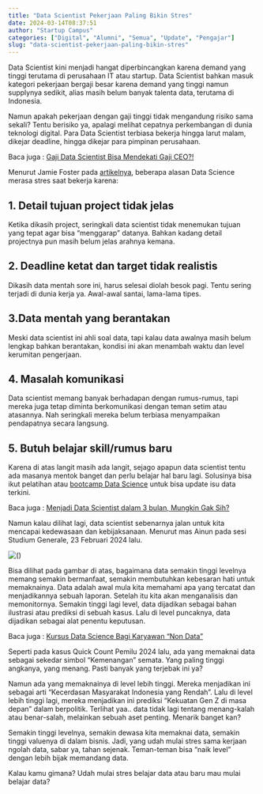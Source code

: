 ```yaml
---
title: "Data Scientist Pekerjaan Paling Bikin Stres"
date: 2024-03-14T08:37:51
author: "Startup Campus"
categories: ["Digital", "Alumni", "Semua", "Update", "Pengajar"]
slug: "data-scientist-pekerjaan-paling-bikin-stres"
---
```


Data Scientist kini menjadi hangat diperbincangkan karena demand yang tinggi terutama di perusahaan IT atau startup. Data Scientist bahkan masuk kategori pekerjaan bergaji besar karena demand yang tinggi namun supplynya sedikit, alias masih belum banyak talenta data, terutama di Indonesia.

Namun apakah pekerjaan dengan gaji tinggi tidak mengandung risiko sama sekali? Tentu berisiko ya, apalagi melihat cepatnya perkembangan di dunia teknologi digital. Para Data Scientist terbiasa bekerja hingga larut malam, dikejar deadline, hingga dikejar para pimpinan perusahaan.

Baca juga : [Gaji Data Scientist Bisa Mendekati Gaji CEO?!](https://startupcampus.id/blog/gaji-data-scientist-bisa-mendekati-gaji-ceo/)

Menurut Jamie Foster pada [artikelnya](https://www.jamiefosterscience.com/is-data-science-a-stressful-job), beberapa alasan Data Science merasa stres saat bekerja karena:

## 1. Detail tujuan project tidak jelas

Ketika dikasih project, seringkali data scientist tidak menemukan tujuan yang tepat agar bisa “menggarap” datanya. Bahkan kadang detail projectnya pun masih belum jelas arahnya kemana.

## 2. Deadline ketat dan target tidak realistis

Dikasih data mentah sore ini, harus selesai diolah besok pagi. Tentu sering terjadi di dunia kerja ya. Awal-awal santai, lama-lama tipes.

## 3.Data mentah yang berantakan

Meski data scientist ini ahli soal data, tapi kalau data awalnya masih belum lengkap bahkan berantakan, kondisi ini akan menambah waktu dan level kerumitan pengerjaan.

## 4. Masalah komunikasi

Data scientist memang banyak berhadapan dengan rumus-rumus, tapi mereka juga tetap diminta berkomunikasi dengan teman setim atau atasannya. Nah seringkali mereka belum terbiasa menyampaikan pendapatnya secara langsung.

## 5. Butuh belajar skill/rumus baru

Karena di atas langit masih ada langit, sejago apapun data scientist tentu ada masanya mentok banget dan perlu belajar hal baru lagi. Solusinya bisa ikut pelatihan atau [bootcamp Data Science](https://startupcampus.id/public-bootcamp/data-science) untuk bisa update isu data terkini.

Baca juga : [Menjadi Data Scientist dalam 3 bulan, Mungkin Gak Sih?](https://startupcampus.id/blog/menjadi-data-scientist-hanya-dalam-3-bulan-mungkin-gak-sih/)

Namun kalau dilihat lagi, data scientist sebenarnya jalan untuk kita mencapai kedewasaan dan kebijaksanaan. Menurut mas Ainun pada sesi Studium Generale, 23 Februari 2024 lalu.

![()](https://lh7-us.googleusercontent.com/PZXEOuv0XTzRaB_rcCLRMbPb_JciUU1VXtaCJngVckXnAmZr0_t_IUw9l1vrKsZyHiND-VAWFx9KLq2iCXB5TCircE8XEEZi-lQEX9HGBsaFLzy2M-4VQ-N-Wo-X7bo6jmx8YGq4WyvMmg7ga0XEx3g)

Bisa dilihat pada gambar di atas, bagaimana data semakin tinggi levelnya memang semakin bermanfaat, semakin membutuhkan kebesaran hati untuk memaknainya. Data adalah awal mula kita memahami apa yang tercatat dan menjadikannya sebuah laporan. Setelah itu kita akan menganalisis dan memonitornya. Semakin tinggi lagi level, data dijadikan sebagai bahan ilustrasi atau prediksi di sebuah kasus. Lalu di level puncaknya, data dijadikan sebagai alat penentu keputusan.

Baca juga : [Kursus Data Science Bagi Karyawan “Non Data”](https://startupcampus.id/blog/kursus-data-science-bagi-karyawan-non-data/)

Seperti pada kasus Quick Count Pemilu 2024 lalu, ada yang memaknai data sebagai sekedar simbol “Kemenangan” semata. Yang paling tinggi angkanya, yang menang. Pasti banyak yang terjebak ini ya?

Namun ada yang memaknainya di level lebih tinggi. Mereka menjadikan ini sebagai arti “Kecerdasan Masyarakat Indonesia yang Rendah”. Lalu di level lebih tinggi lagi, mereka menjadikan ini prediksi “Kekuatan Gen Z di masa depan” dalam berpolitik. Terlihat yaa.. data tidak lagi tentang menang-kalah atau benar-salah, melainkan sebuah aset penting. Menarik banget kan?

Semakin tinggi levelnya, semakin dewasa kita memaknai data, semakin tinggi valuenya di dalam bisnis. Jadi, yang udah mulai stres sama kerjaan ngolah data, sabar ya, tahan sejenak. Teman-teman bisa “naik level” dengan lebih bijak memandang data. 

Kalau kamu gimana? Udah mulai stres belajar data atau baru mau mulai belajar data?